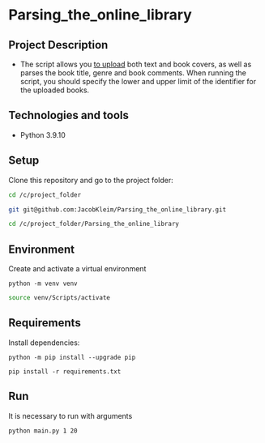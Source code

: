 # Parsing_the_online_library

## Project Description
 - The script allows you [to upload](https://tululu.org/) both text and book covers, as well as parses the book title, genre and book comments. When running the script, you should specify the lower and upper limit of the identifier for the uploaded books.

## Technologies and tools
 - Python 3.9.10

## Setup
 Clone this repository and go to the project folder:
   ```bash
   cd /c/project_folder
   ```
   ```bash
   git git@github.com:JacobKleim/Parsing_the_online_library.git
   ```
   ```bash
   cd /c/project_folder/Parsing_the_online_library 
   ```
## Environment      
 Сreate and activate a virtual environment  
   ```
   python -m venv venv
   ```
   ```bash
   source venv/Scripts/activate
   ```
## Requirements
 Install dependencies:
   ```
   python -m pip install --upgrade pip
   ```
   ```
   pip install -r requirements.txt
   ```

## Run
   It is necessary to run with arguments

   ```
   python main.py 1 20
   ```   